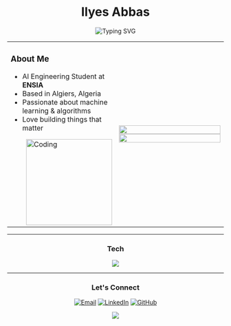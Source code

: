 <div align="center">

# Ilyes Abbas

<img src="https://readme-typing-svg.herokuapp.com?font=Fira+Code&size=20&duration=3000&pause=1000&color=58A6FF&center=true&vCenter=true&width=435&lines=AI+Engineering+Student;ENSIA+Student" alt="Typing SVG" />

</div>

<table>
<tr>
<td width="50%">

### About Me

- AI Engineering Student at **ENSIA**
- Based in Algiers, Algeria
- Passionate about machine learning & algorithms
- Love building things that matter

<img align="right" alt="Coding" width="200" src="https://cdn.dribbble.com/users/1162077/screenshots/3848914/programmer.gif">

</td>
<td width="50%">

<img src="https://github-readme-stats.vercel.app/api?username=ilyyeees&show_icons=true&theme=tokyonight&hide_border=true&bg_color=1a1b27&title_color=70a5fd&text_color=a9b1d6&icon_color=bb9af7" width="100%"/>

<img src="https://github-readme-streak-stats.herokuapp.com?user=ilyyeees&theme=tokyonight&hide_border=true&background=1a1b27&stroke=565f89&ring=70a5fd&fire=ff9e64&currStreakLabel=70a5fd" width="100%"/>

</td>
</tr>
</table>

---

<div align="center">

### Tech

<img src="https://skillicons.dev/icons?i=python,cpp,js,tensorflow,pytorch,react,nodejs,git,linux,docker" />

---

### Let's Connect

[![Email](https://img.shields.io/badge/Email-0078D4?style=for-the-badge&logo=microsoft-outlook&logoColor=white)](mailto:ilyes.abbas@ensia.edu.dz)
[![LinkedIn](https://img.shields.io/badge/LinkedIn-0077B5?style=for-the-badge&logo=linkedin&logoColor=white)](https://linkedin.com/in/ilyes-abbas)
[![GitHub](https://img.shields.io/badge/GitHub-181717?style=for-the-badge&logo=github&logoColor=white)](https://github.com/ilyyeees)

<img src="https://capsule-render.vercel.app/api?type=waving&color=58A6FF&height=100&section=footer"/>

</div>

